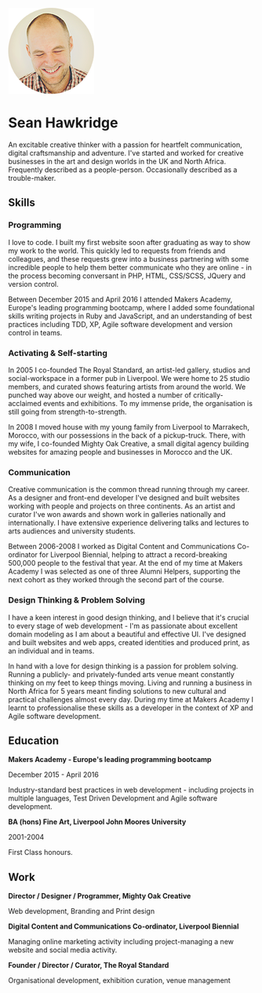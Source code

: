 ![alt text](/docs/shs.png "Sean")


# Sean Hawkridge

An excitable creative thinker with a passion for heartfelt communication, digital craftsmanship and adventure. I've started and worked for creative businesses in the art and design worlds in the UK and North Africa. Frequently described as a people-person. Occasionally described as a trouble-maker.

## Skills


### Programming

I love to code. I built my first website soon after graduating as way to show my work to the world. This quickly led to requests from friends and colleagues, and these requests grew into a business partnering with some incredible people to help them better communicate who they are online - in the process becoming conversant in PHP, HTML, CSS/SCSS, JQuery and version control.

Between December 2015 and April 2016 I attended Makers Academy, Europe's leading programming bootcamp, where I added some foundational skills writing projects in Ruby and JavaScript, and an understanding of best practices including TDD, XP, Agile software development and version control in teams.


### Activating & Self-starting

In 2005 I co-founded The Royal Standard, an artist-led gallery, studios and social-workspace in a former pub in Liverpool. We were home to 25 studio members, and curated shows featuring artists from around the world. We punched way above our weight, and hosted a number of critically-acclaimed events and exhibitions. To my immense pride, the organisation is still going from strength-to-strength.

In 2008 I moved house with my young family from Liverpool to Marrakech, Morocco, with our possessions in the back of a pickup-truck. There, with my wife, I co-founded Mighty Oak Creative, a small digital agency building websites for amazing people and businesses in Morocco and the UK.


### Communication

Creative communication is the common thread running through my career. As a designer and front-end developer I've designed and built websites working with people and projects on three continents. As an artist and curator I've won awards and shown work in galleries nationally and internationally. I have extensive experience delivering talks and lectures to arts audiences and university students.

Between 2006-2008 I worked as Digital Content and Communications Co-ordinator for Liverpool Biennial, helping to attract a record-breaking 500,000 people to the festival that year. At the end of my time at Makers Academy I was selected as one of three Alumni Helpers, supporting the next cohort as they worked through the second part of the course.


### Design Thinking & Problem Solving

I have a keen interest in good design thinking, and I believe that it's crucial to every stage of web development - I'm as passionate about excellent domain modeling as I am about a beautiful and effective UI. I've designed and built websites and web apps, created identities and produced print, as an individual and in teams.

In hand with a love for design thinking is a passion for problem solving. Running a publicly- and privately-funded arts venue meant constantly thinking on my feet to keep things moving. Living and running a business in North Africa for 5 years meant finding solutions to new cultural and practical challenges almost every day. During my time at Makers Academy I learnt to professionalise these skills as a developer in the context of XP and Agile software development.


## Education

**Makers Academy - Europe's leading programming bootcamp**

December 2015 - April 2016

Industry-standard best practices in web development - including projects in multiple languages, Test Driven Development and Agile software development.


**BA (hons) Fine Art, Liverpool John Moores University**

2001-2004

First Class honours.


## Work

**Director / Designer / Programmer, Mighty Oak Creative**

Web development, Branding and Print design

**Digital Content and Communications Co-ordinator, Liverpool Biennial**

Managing online marketing activity including project-managing a new website and social media activity.

**Founder / Director / Curator, The Royal Standard**

Organisational development, exhibition curation, venue management
